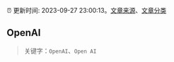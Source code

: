 :alarm_clock: 更新时间: 2023-09-27 23:00:13。[文章来源](/README.md)、[文章分类](/TAGS.md)

## OpenAI


> 关键字：`OpenAI`、`Open AI`



